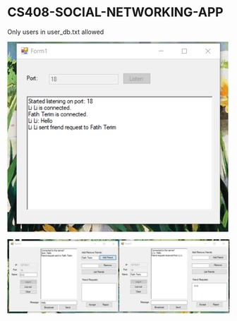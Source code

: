 # CS408-SOCIAL-NETWORKING-APP

Only users in user_db.txt allowed

![Server](img/Picture1.png)

![Clients](img/Picture2.png)
